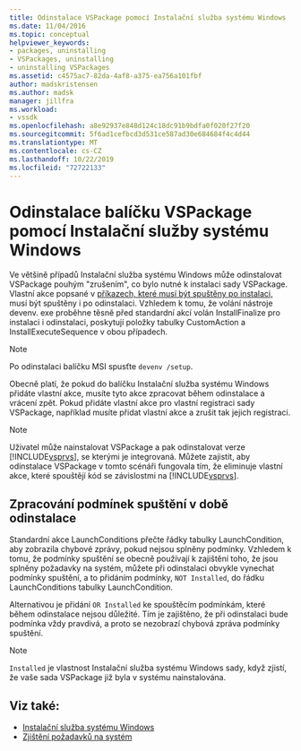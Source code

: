 ```yaml
---
title: Odinstalace VSPackage pomocí Instalační služba systému Windows | Microsoft Docs
ms.date: 11/04/2016
ms.topic: conceptual
helpviewer_keywords:
- packages, uninstalling
- VSPackages, uninstalling
- uninstalling VSPackages
ms.assetid: c4575ac7-82da-4af8-a375-ea756a101fbf
author: madskristensen
ms.author: madsk
manager: jillfra
ms.workload:
- vssdk
ms.openlocfilehash: a8e92937e848d124c18dc91b9bdfa0f020f27f20
ms.sourcegitcommit: 5f6ad1cefbcd3d531ce587ad30e684684f4c4d44
ms.translationtype: MT
ms.contentlocale: cs-CZ
ms.lasthandoff: 10/22/2019
ms.locfileid: "72722133"
---
```

# <a name="uninstalling-a-vspackage-with-windows-installer"></a>Odinstalace balíčku VSPackage pomocí Instalační služby systému Windows
Ve většině případů Instalační služba systému Windows může odinstalovat VSPackage pouhým "zrušením", co bylo nutné k instalaci sady VSPackage. Vlastní akce popsané v [příkazech, které musí být spuštěny po instalaci,](../../extensibility/internals/commands-that-must-be-run-after-installation.md) musí být spuštěny i po odinstalaci. Vzhledem k tomu, že volání nástroje devenv. exe proběhne těsně před standardní akcí volán InstallFinalize pro instalaci i odinstalaci, poskytují položky tabulky CustomAction a InstallExecuteSequence v obou případech.

> [!NOTE]
> Po odinstalaci balíčku MSI spusťte `devenv /setup`.

 Obecně platí, že pokud do balíčku Instalační služba systému Windows přidáte vlastní akce, musíte tyto akce zpracovat během odinstalace a vrácení zpět. Pokud přidáte vlastní akce pro vlastní registraci sady VSPackage, například musíte přidat vlastní akce a zrušit tak jejich registraci.

> [!NOTE]
> Uživatel může nainstalovat VSPackage a pak odinstalovat verze [!INCLUDE[vsprvs](../../code-quality/includes/vsprvs_md.md)], se kterými je integrovaná. Můžete zajistit, aby odinstalace VSPackage v tomto scénáři fungovala tím, že eliminuje vlastní akce, které spouštějí kód se závislostmi na [!INCLUDE[vsprvs](../../code-quality/includes/vsprvs_md.md)].

## <a name="handling-launch-conditions-at-uninstall-time"></a>Zpracování podmínek spuštění v době odinstalace
 Standardní akce LaunchConditions přečte řádky tabulky LaunchCondition, aby zobrazila chybové zprávy, pokud nejsou splněny podmínky. Vzhledem k tomu, že podmínky spuštění se obecně používají k zajištění toho, že jsou splněny požadavky na systém, můžete při odinstalaci obvykle vynechat podmínky spuštění, a to přidáním podmínky, `NOT Installed`, do řádku LaunchConditions tabulky LaunchCondition.

 Alternativou je přidání `OR Installed` ke spouštěcím podmínkám, které během odinstalace nejsou důležité. Tím je zajištěno, že při odinstalaci bude podmínka vždy pravdivá, a proto se nezobrazí chybová zpráva podmínky spuštění.

> [!NOTE]
> `Installed` je vlastnost Instalační služba systému Windows sady, když zjistí, že vaše sada VSPackage již byla v systému nainstalována.

## <a name="see-also"></a>Viz také:
- [Instalační služba systému Windows](https://msdn.microsoft.com/library/187d8965-c79d-4ecb-8689-10930fa8b3b5)
- [Zjištění požadavků na systém](../../extensibility/internals/detecting-system-requirements.md)